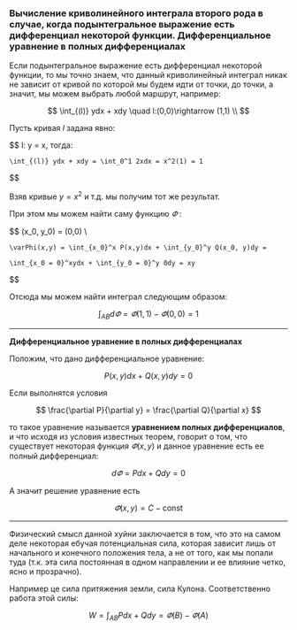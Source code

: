 ### Вычисление криволинейного интеграла второго рода в случае, когда подынтегральное выражение есть дифференциал некоторой функции. Дифференциальное уравнение в полных дифференциалах

Если подынтегральное выражение есть дифференциал некоторой функции, то мы точно знаем, что данный криволинейный интеграл никак не зависит от кривой по которой мы будем идти от точки, до точки, а значит, мы можем выбрать любой маршрут, например:

$$
    \int_{(l)} ydx + xdy \quad l:(0,0)\rightarrow (1,1) \\
$$

Пусть кривая $l$ задана явно:

$$
    l: y = x, тогда:

    \int_{(l)} ydx + xdy = \int_0^1 2xdx = x^2(1) = 1
$$

Взяв кривые $y = x^2$ и т.д. мы получим тот же результат. 

При этом мы можем найти саму функцию $\varPhi$ :

$$
    (x_0, y_0) = (0,0) \\

    \varPhi(x,y) = \int_{x_0}^x P(x,y)dx + \int_{y_0}^y Q(x_0, y)dy = 

    \int_{x_0 = 0}^xydx + \int_{y_0 = 0}^y 0dy = xy
$$

Отсюда мы можем найти интеграл следующим образом:

$$
    \int_{AB}d\varPhi = \varPhi(1,1) - \varPhi(0,0) = 1
$$

---

**Дифференциальное уравнение в полных дифференциалах**

Положим, что дано дифференциальное уравнение:

$$
    P(x,y)dx + Q(x,y)dy = 0
$$

Если выполнятся условия 

$$
    \frac{\partial P}{\partial y} = \frac{\partial Q}{\partial x}
$$

то такое уравнение называется **уравнением полных дифференциалов**, и что исходя из условия известных теорем, говорит о том, что существует некоторая функция $\varPhi(x,y)$ и данное уравнение есть ее полный дифференциал:

$$
    d\varPhi = Pdx + Qdy = 0
$$

А значит решение уравнение есть

$$
    \varPhi(x,y) = C - \text{const}
$$

---

Физический смысл данной хуйни заключается в том, что это на самом деле некоторая ебучая потенциальная сила, которая зависит лишь от начального и конечного положения тела, а не от того, как мы попали туда (т.к. эта сила постоянная в одном направлении и ее влияние четко, ясно и прозрачно).

Например це сила притяжения земли, сила Кулона. Соответственно работа этой силы:

$$
    W = \int_{AB} Pdx + Qdy = \varPhi(B) - \varPhi(A)
$$

